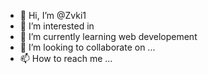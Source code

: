 - 👋 Hi, I’m @Zvki1
- 👀 I’m interested in 
- 🌱 I’m currently learning web developement
- 💞️ I’m looking to collaborate on ...
- 📫 How to reach me ...

<!---
Zvki1/Zvki1 is a ✨ special ✨ repository because its `README.md` (this file) appears on your GitHub profile.
You can click the Preview link to take a look at your changes.
--->
